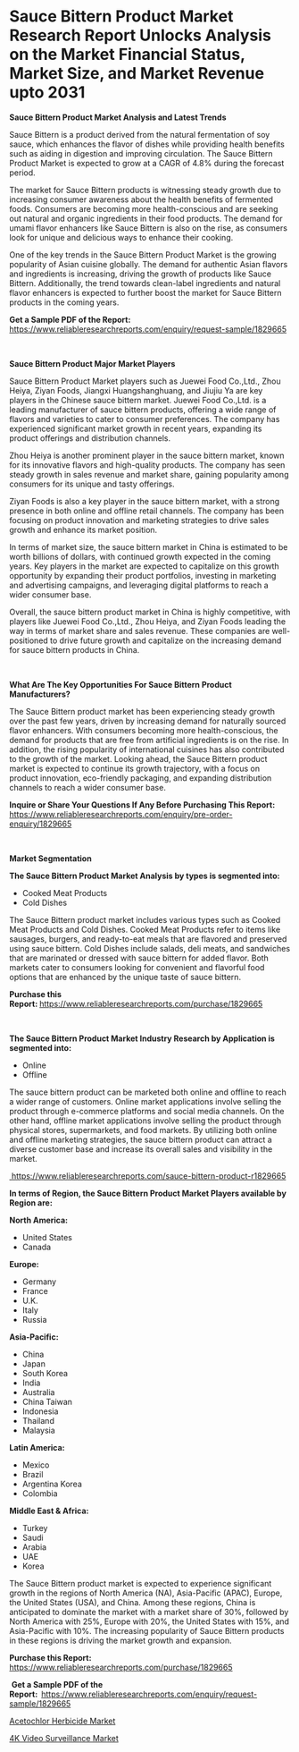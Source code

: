 <p><h1>Sauce Bittern Product Market Research Report Unlocks Analysis on the Market Financial Status, Market Size, and Market Revenue upto 2031</h1></p><p><strong>Sauce Bittern Product Market Analysis and Latest Trends</strong></p>
<p><p>Sauce Bittern is a product derived from the natural fermentation of soy sauce, which enhances the flavor of dishes while providing health benefits such as aiding in digestion and improving circulation. The Sauce Bittern Product Market is expected to grow at a CAGR of 4.8% during the forecast period. </p><p>The market for Sauce Bittern products is witnessing steady growth due to increasing consumer awareness about the health benefits of fermented foods. Consumers are becoming more health-conscious and are seeking out natural and organic ingredients in their food products. The demand for umami flavor enhancers like Sauce Bittern is also on the rise, as consumers look for unique and delicious ways to enhance their cooking.</p><p>One of the key trends in the Sauce Bittern Product Market is the growing popularity of Asian cuisine globally. The demand for authentic Asian flavors and ingredients is increasing, driving the growth of products like Sauce Bittern. Additionally, the trend towards clean-label ingredients and natural flavor enhancers is expected to further boost the market for Sauce Bittern products in the coming years.</p></p>
<p><strong>Get a Sample PDF of the Report:&nbsp;</strong> <a href="https://www.reliableresearchreports.com/enquiry/request-sample/1829665">https://www.reliableresearchreports.com/enquiry/request-sample/1829665</a></p>
<p>&nbsp;</p>
<p><strong>Sauce Bittern Product Major Market Players</strong></p>
<p><p>Sauce Bittern Product Market players such as Juewei Food Co.,Ltd., Zhou Heiya, Ziyan Foods, Jiangxi Huangshanghuang, and Jiujiu Ya are key players in the Chinese sauce bittern market. Juewei Food Co.,Ltd. is a leading manufacturer of sauce bittern products, offering a wide range of flavors and varieties to cater to consumer preferences. The company has experienced significant market growth in recent years, expanding its product offerings and distribution channels.</p><p>Zhou Heiya is another prominent player in the sauce bittern market, known for its innovative flavors and high-quality products. The company has seen steady growth in sales revenue and market share, gaining popularity among consumers for its unique and tasty offerings.</p><p>Ziyan Foods is also a key player in the sauce bittern market, with a strong presence in both online and offline retail channels. The company has been focusing on product innovation and marketing strategies to drive sales growth and enhance its market position.</p><p>In terms of market size, the sauce bittern market in China is estimated to be worth billions of dollars, with continued growth expected in the coming years. Key players in the market are expected to capitalize on this growth opportunity by expanding their product portfolios, investing in marketing and advertising campaigns, and leveraging digital platforms to reach a wider consumer base.</p><p>Overall, the sauce bittern product market in China is highly competitive, with players like Juewei Food Co.,Ltd., Zhou Heiya, and Ziyan Foods leading the way in terms of market share and sales revenue. These companies are well-positioned to drive future growth and capitalize on the increasing demand for sauce bittern products in China.</p></p>
<p>&nbsp;</p>
<p><strong>What Are The Key Opportunities For Sauce Bittern Product Manufacturers?</strong></p>
<p><p>The Sauce Bittern product market has been experiencing steady growth over the past few years, driven by increasing demand for naturally sourced flavor enhancers. With consumers becoming more health-conscious, the demand for products that are free from artificial ingredients is on the rise. In addition, the rising popularity of international cuisines has also contributed to the growth of the market. Looking ahead, the Sauce Bittern product market is expected to continue its growth trajectory, with a focus on product innovation, eco-friendly packaging, and expanding distribution channels to reach a wider consumer base.</p></p>
<p><strong>Inquire or Share Your Questions If Any Before Purchasing This Report:</strong> <a href="https://www.reliableresearchreports.com/enquiry/pre-order-enquiry/1829665">https://www.reliableresearchreports.com/enquiry/pre-order-enquiry/1829665</a></p>
<p>&nbsp;</p>
<p><strong>Market Segmentation</strong></p>
<p><strong>The Sauce Bittern Product Market Analysis by types is segmented into:</strong></p>
<p><ul><li>Cooked Meat Products</li><li>Cold Dishes</li></ul></p>
<p><p>The Sauce Bittern product market includes various types such as Cooked Meat Products and Cold Dishes. Cooked Meat Products refer to items like sausages, burgers, and ready-to-eat meals that are flavored and preserved using sauce bittern. Cold Dishes include salads, deli meats, and sandwiches that are marinated or dressed with sauce bittern for added flavor. Both markets cater to consumers looking for convenient and flavorful food options that are enhanced by the unique taste of sauce bittern.</p></p>
<p><strong>Purchase this Report:&nbsp;</strong><a href="https://www.reliableresearchreports.com/purchase/1829665">https://www.reliableresearchreports.com/purchase/1829665</a></p>
<p>&nbsp;</p>
<p><strong>The Sauce Bittern Product Market Industry Research by Application is segmented into:</strong></p>
<p><ul><li>Online</li><li>Offline</li></ul></p>
<p><p>The sauce bittern product can be marketed both online and offline to reach a wider range of customers. Online market applications involve selling the product through e-commerce platforms and social media channels. On the other hand, offline market applications involve selling the product through physical stores, supermarkets, and food markets. By utilizing both online and offline marketing strategies, the sauce bittern product can attract a diverse customer base and increase its overall sales and visibility in the market.</p></p>
<p><a href="https://www.reliableresearchreports.com/sauce-bittern-product-r1829665">&nbsp;https://www.reliableresearchreports.com/sauce-bittern-product-r1829665</a></p>
<p><strong>In terms of Region, the Sauce Bittern Product Market Players available by Region are:</strong></p>
<p>
    <p> <strong> North America: </strong>
        <ul>
            <li>United States</li>
            <li>Canada</li>
        </ul>
        </p> 
    <p> <strong> Europe: </strong>
        <ul>
            <li>Germany</li>
            <li>France</li>
            <li>U.K.</li>
            <li>Italy</li>
            <li>Russia</li>
        </ul>
        </p> 
    <p> <strong> Asia-Pacific: </strong>
        <ul>
            <li>China</li>
            <li>Japan</li>
            <li>South Korea</li>
            <li>India</li>
            <li>Australia</li>
            <li>China Taiwan</li>
            <li>Indonesia</li>
            <li>Thailand</li>
            <li>Malaysia</li>
        </ul>
        </p> 
    <p> <strong> Latin America: </strong>
        <ul>
            <li>Mexico</li>
            <li>Brazil</li>
            <li>Argentina Korea</li>
            <li>Colombia</li>
        </ul>
        </p> 
    <p> <strong> Middle East & Africa: </strong>
        <ul>
            <li>Turkey</li>
            <li>Saudi</li>
            <li>Arabia</li>
            <li>UAE</li>
            <li>Korea</li>
        </ul>
    </p>
    </p>
<p><p>The Sauce Bittern product market is expected to experience significant growth in the regions of North America (NA), Asia-Pacific (APAC), Europe, the United States (USA), and China. Among these regions, China is anticipated to dominate the market with a market share of 30%, followed by North America with 25%, Europe with 20%, the United States with 15%, and Asia-Pacific with 10%. The increasing popularity of Sauce Bittern products in these regions is driving the market growth and expansion.</p></p>
<p><strong>Purchase this Report: </strong><a href="https://www.reliableresearchreports.com/purchase/1829665">https://www.reliableresearchreports.com/purchase/1829665</a></p>
<p>&nbsp;<strong>Get a Sample PDF of the Report:&nbsp;&nbsp;</strong><a href="https://www.reliableresearchreports.com/enquiry/request-sample/1829665">https://www.reliableresearchreports.com/enquiry/request-sample/1829665</a></p>
<p><strong></strong></p>
<p><p><a href="https://thundering-castanet-c65.notion.site/Acetochlor-Herbicide-Market-Size-Share-Trends-Analysis-Report-By-Application-Regional-Outlook-C-41134cea9ecf4f4bb1cbee641dc94fff">Acetochlor Herbicide Market</a></p><p><a href="https://view.publitas.com/reportprime-1/insights-into-4k-video-surveillance-market-size-analysing-market-share-trends-and-growth-from-2024-to-2031/">4K Video Surveillance Market</a></p></p>